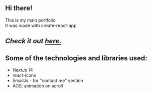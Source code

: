 ## Hi there!

This is my main portfolio  
It was made with create-react-app

## _Check it out [here.](https://mohammad-kikhia.vercel.app)_

## Some of the technologies and libraries used:

- NextJs 14
- react-icons
- EmailJs - for "contact me" section
- AOS: animation on scroll

<!--
TODO:

- types
- html semantics
- documentations
- files and names

- make fun dark mode??

- accessebilityahffak;nf , titles, ...

 -->
